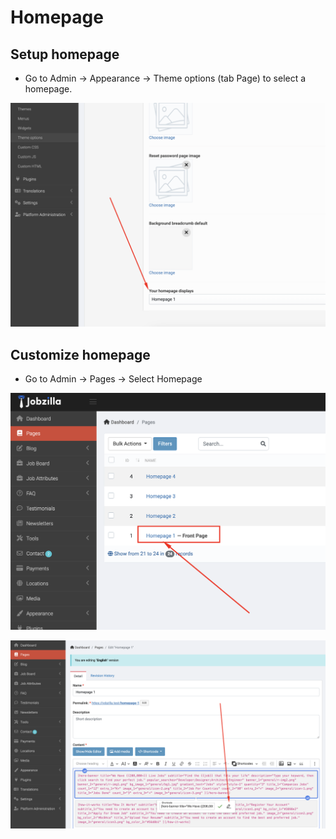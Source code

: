 # Homepage

## Setup homepage
- Go to Admin -> Appearance -> Theme options (tab Page) to select a homepage.

![Image](./images/homepage-1.png)

## Customize homepage
- Go to Admin -> Pages -> Select Homepage

![Image](./images/homepage-2.png)

![Image](./images/homepage-3.png) 